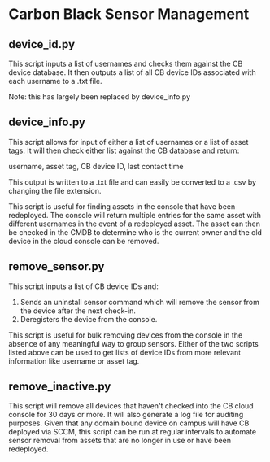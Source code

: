 # Carbon Black Sensor Management

## device_id.py
This script inputs a list of usernames and checks them against the CB device database. It then outputs a list of all CB device IDs associated with each username to a .txt file.

Note: this has largely been replaced by device_info.py

## device_info.py
This script allows for input of either a list of usernames or a list of asset tags. It will then check either list against the CB database and return:

username, asset tag, CB device ID, last contact time

This output is written to a .txt file and can easily be converted to a .csv by changing the file extension.

This script is useful for finding assets in the console that have been redeployed. The console will return multiple entries for the same asset with different usernames in the event of a redeployed asset. The asset can then be checked in the CMDB to determine who is the current owner and the old device in the cloud console can be removed.

## remove_sensor.py
This script inputs a list of CB device IDs and:
1. Sends an uninstall sensor command which will remove the sensor from the device after the next check-in.
2. Deregisters the device from the console.

This script is useful for bulk removing devices from the console in the absence of any meaningful way to group sensors. Either of the two scripts listed above can be used to get lists of device IDs from more relevant information like username or asset tag.

## remove_inactive.py
This script will remove all devices that haven't checked into the CB cloud console for 30 days or more. It will also generate a log file for auditing purposes. Given that any domain bound device on campus will have CB deployed via SCCM, this script can be run at regular intervals to automate sensor removal from assets that are no longer in use or have been redeployed.